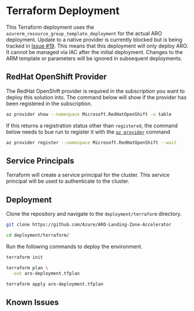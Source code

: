 # Terraform Deployment
This Terraform deployment uses the `azurerm_resource_group_template_deployment` for the actual ARO deployment. Update to a native provider is currently blocked but is being tracked in [Issue #19](https://github.com/Azure/ARO-Landing-Zone-Accelerator/issues/19). This means that this deployment will only deploy ARO. It cannot be managed via IAC after the initial deployment. Changes to the ARM template or parameters will be ignored in subsequent deployments.

## RedHat OpenShift Provider

The RedHat OpenShift provider is required in the subscription you want to deploy this solution into. The command below will show if the provider has been registered in the subscription.

```bash
az provider show --namespace Microsoft.RedHatOpenShift -o table
```

If this returns a registration status other than `registered`, the command below needs to bue run to register it with the [`az provider`](https://docs.microsoft.com/en-us/cli/azure/provider?view=azure-cli-latest) command

```bash
az provider register --namespace Microsoft.RedHatOpenShift --wait
```

## Service Principals

Terraform will create a service principal for the cluster. This service principal will be used to authenticate to the cluster.

## Deployment

Clone the repository and navigate to the `deployment/terraform` directory.
```bash
git clone https://github.com/Azure/ARO-Landing-Zone-Accelerator

cd deployment/terraform/
```

Run the following commands to deploy the environment.

```bash
terraform init

terraform plan \
  -out aro-deployment.tfplan

terraform apply aro-deployment.tfplan
```

## Known Issues


